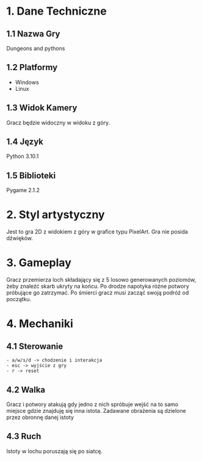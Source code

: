# 1. Dane Techniczne
## 1.1 Nazwa Gry
Dungeons and pythons

## 1.2 Platformy
- Windows 
- Linux

## 1.3 Widok Kamery
Gracz będzie widoczny w widoku z góry.

## 1.4 Język
Python 3.10.1

## 1.5 Biblioteki
Pygame 2.1.2

# 2. Styl artystyczny
Jest to gra 2D z widokiem z góry w grafice typu PixelArt. Gra nie posida dźwięków.

# 3. Gameplay
Gracz przemierza loch składający się z 5 losowo generowanych poziomów, żeby znaleźć skarb ukryty na końcu. Po drodze napotyka różne potwory próbujące go zatrzymać. Po śmierci gracz musi zacząć swoją podróż od początku.

# 4. Mechaniki
## 4.1 Sterowanie
    - a/w/s/d -> chodzenie i interakcja
    - esc -> wyjście z gry
    - r -> reset

## 4.2 Walka
Gracz i potwory atakują gdy jedno z nich spróbuje wejść na to samo miejsce gdzie znajduję się inna istota. Zadawane obrażenia są dzielone przez obronnę danej istoty 

## 4.3 Ruch
Istoty w lochu poruszają się po siatcę.
